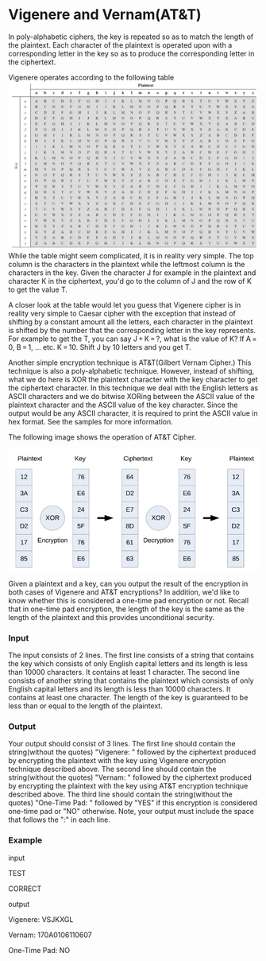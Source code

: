 # Vigenere and Vernam(AT&T)
In poly-alphabetic ciphers, the key is repeated so as to match the length of the plaintext. Each character of the plaintext is operated upon with a corresponding letter in the key so as to produce the corresponding letter in the ciphertext.

Vigenere operates according to the following table
![](https://github.com/Abd-Eljalil-Nasser/Encryption-Alorithms-implementation/blob/master/Vigenere%20and%20Vernam(AT%26T)/1.png)
While the table might seem complicated, it is in reality very simple. The top column is the characters in the plaintext while the leftmost column is the characters in the key. Given the character J for example in the plaintext and character K in the ciphertext, you'd go to the column of J and the row of K to get the value T.

A closer look at the table would let you guess that Vigenere cipher is in reality very simple to Caesar cipher with the exception that instead of shifting by a constant amount all the letters, each character in the plaintext is shifted by the number that the corresponding letter in the key represents. For example to get the T, you can say J + K = ?, what is the value of K? If A = 0, B = 1, ... etc. K = 10. Shift J by 10 letters and you get T.

Another simple encryption technique is AT&T(Gilbert Vernam Cipher.) This technique is also a poly-alphabetic technique. However, instead of shifting, what we do here is XOR the plaintext character with the key character to get the ciphertext character. In this technique we deal with the English letters as ASCII characters and we do bitwise XORing between the ASCII value of the plaintext character and the ASCII value of the key character. Since the output would be any ASCII character, it is required to print the ASCII value in hex format. See the samples for more information.

The following image shows the operation of AT&T Cipher.

![](https://github.com/Abd-Eljalil-Nasser/Encryption-Alorithms-implementation/blob/master/Vigenere%20and%20Vernam(AT%26T)/2.png)

Given a plaintext and a key, can you output the result of the encryption in both cases of Vigenere and AT&T encryptions? In addition, we'd like to know whether this is considered a one-time pad encryption or not. Recall that in one-time pad encryption, the length of the key is the same as the length of the plaintext and this provides unconditional security.

### Input
The input consists of 2 lines. The first line consists of a string that contains the key which consists of only English capital letters and its length is less than 10000 characters. It contains at least 1 character. The second line consists of another string that contains the plaintext which consists of only English capital letters and its length is less than 10000 characters. It contains at least one character. The length of the key is guaranteed to be less than or equal to the length of the plaintext.

### Output
Your output should consist of 3 lines. The first line should contain the string(without the quotes) "Vigenere: " followed by the ciphertext produced by encrypting the plaintext with the key using Vigenere encryption technique described above. The second line should contain the string(without the quotes) "Vernam: " followed by the ciphertext produced by encrypting the plaintext with the key using AT&T encryption technique described above. The third line should contain the string(without the quotes) "One-Time Pad: " followed by "YES" if this encryption is considered one-time pad or "NO" otherwise. Note, your output must include the space that follows the ":" in each line.

### Example

input

TEST

CORRECT

output

Vigenere: VSJKXGL

Vernam: 170A0106110607

One-Time Pad: NO
